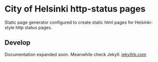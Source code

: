 # City of Helsinki http-status pages

Static page generator configured to create static html pages for Helsinki-style http status pages.

## Develop

Documentation expanded soon. Meanwhile check Jekyll:
[jekyllrb.com](https://jekyllrb.com/)